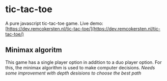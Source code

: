 # tic-tac-toe
 A pure javascript tic-tac-toe game.
 Live demo: [https://dev.remcokersten.nl/tic-tac-toe/](https://dev.remcokersten.nl/tic-tac-toe/)
 
 ## Minimax algoritm
 This game has a single player option in addition to a duo player option. For this, the minimax algorithm is used to make computer decisions.
 *Needs some improvement with depth desisions to choose the best path*
 
